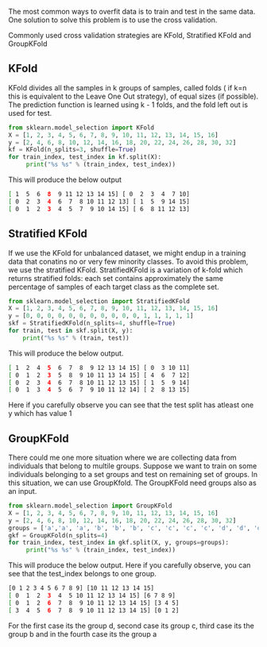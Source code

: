 The most common ways to overfit data is to train and test in the same data. One solution to solve this problem is to use the cross validation.

Commonly used cross validation strategies are KFold, Stratified KFold and GroupKFold
## KFold
KFold divides all the samples in k groups of samples, called folds ( if k=n this is equivalent to the Leave One Out strategy), of equal sizes (if possible). The prediction function is learned using k - 1 folds, and the fold left out is used for test.
```python
from sklearn.model_selection import KFold
X = [1, 2, 3, 4, 5, 6, 7, 8, 9, 10, 11, 12, 13, 14, 15, 16]
y = [2, 4, 6, 8, 10, 12, 14, 16, 18, 20, 22, 24, 26, 28, 30, 32]
kf = KFold(n_splits=3, shuffle=True)
for train_index, test_index in kf.split(X):
     print("%s %s" % (train_index, test_index))
```
This will produce the below output
```bash
[ 1  5  6  8  9 11 12 13 14 15] [ 0  2  3  4  7 10]
[ 0  2  3  4  6  7  8 10 11 12 13] [ 1  5  9 14 15]
[ 0  1  2  3  4  5  7  9 10 14 15] [ 6  8 11 12 13]
```

## Stratified KFold
If we use the KFold for unbalanced dataset, we might endup in a training data that conatins no or very few minority classes. To avoid this problem, we use the stratified KFold.
StratifiedKFold is a variation of k-fold which returns stratified folds: each set contains approximately the same percentage of samples of each target class as the complete set.

```python
from sklearn.model_selection import StratifiedKFold
X = [1, 2, 3, 4, 5, 6, 7, 8, 9, 10, 11, 12, 13, 14, 15, 16]
y = [0, 0, 0, 0, 0, 0, 0, 0, 0, 0, 0, 1, 1, 1, 1, 1]
skf = StratifiedKFold(n_splits=4, shuffle=True)
for train, test in skf.split(X, y):
    print("%s %s" % (train, test))
```

This will produce the below output.
```bash
[ 1  2  4  5  6  7  8  9 12 13 14 15] [ 0  3 10 11]
[ 0  1  2  3  5  8  9 10 11 13 14 15] [ 4  6  7 12]
[ 0  2  3  4  6  7  8 10 11 12 13 15] [ 1  5  9 14]
[ 0  1  3  4  5  6  7  9 10 11 12 14] [ 2  8 13 15]
```
Here if you carefully observe you can see that the test split has atleast one y which has value 1

## GroupKFold
There could me one more situation where we are collecting data from individuals that belong to multile groups. Suppose we want to train on some individuals belonging to a set groups and test on remaining set of groups.
In this situation, we can use GroupKfold. 
The GroupKFold need groups also as an input. 

```python
from sklearn.model_selection import GroupKFold
X = [1, 2, 3, 4, 5, 6, 7, 8, 9, 10, 11, 12, 13, 14, 15, 16]
y = [2, 4, 6, 8, 10, 12, 14, 16, 18, 20, 22, 24, 26, 28, 30, 32]
groups = ['a','a', 'a', 'b', 'b', 'b', 'c', 'c', 'c', 'c', 'd', 'd', 'd', 'd', 'd', 'd']
gkf = GroupKFold(n_splits=4)
for train_index, test_index in gkf.split(X, y, groups=groups):
     print("%s %s" % (train_index, test_index))
```

This will produce the below output. Here if you carefully observe, you can see that the test_index belongs to one group.

```bash
[0 1 2 3 4 5 6 7 8 9] [10 11 12 13 14 15]
[ 0  1  2  3  4  5 10 11 12 13 14 15] [6 7 8 9]
[ 0  1  2  6  7  8  9 10 11 12 13 14 15] [3 4 5]
[ 3  4  5  6  7  8  9 10 11 12 13 14 15] [0 1 2]
```
For the first case its the group d, second case its group c, third case its the group b and in the fourth case its the group a


